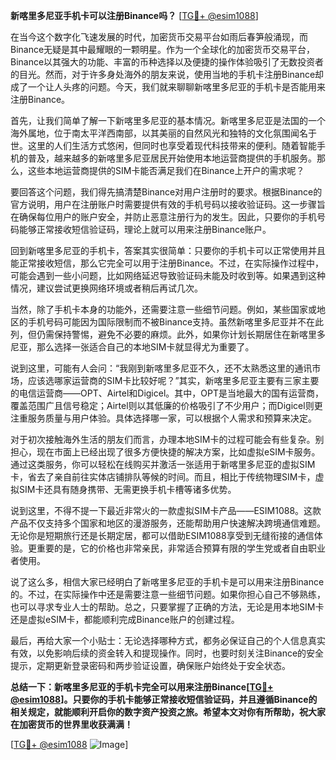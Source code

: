 **新喀里多尼亚手机卡可以注册Binance吗？** [[TG💪+ @esim1088](https://t.me/s/esim1088)]

在当今这个数字化飞速发展的时代，加密货币交易平台如雨后春笋般涌现，而Binance无疑是其中最耀眼的一颗明星。作为一个全球化的加密货币交易平台，Binance以其强大的功能、丰富的币种选择以及便捷的操作体验吸引了无数投资者的目光。然而，对于许多身处海外的朋友来说，使用当地的手机卡注册Binance却成了一个让人头疼的问题。今天，我们就来聊聊新喀里多尼亚的手机卡是否能用来注册Binance。

首先，让我们简单了解一下新喀里多尼亚的基本情况。新喀里多尼亚是法国的一个海外属地，位于南太平洋西南部，以其美丽的自然风光和独特的文化氛围闻名于世。这里的人们生活方式悠闲，但同时也享受着现代科技带来的便利。随着智能手机的普及，越来越多的新喀里多尼亚居民开始使用本地运营商提供的手机服务。那么，这些本地运营商提供的SIM卡能否满足我们在Binance上开户的需求呢？

要回答这个问题，我们得先搞清楚Binance对用户注册时的要求。根据Binance的官方说明，用户在注册账户时需要提供有效的手机号码以接收验证码。这一步骤旨在确保每位用户的账户安全，并防止恶意注册行为的发生。因此，只要你的手机号码能够正常接收短信验证码，理论上就可以用来注册Binance账户。

回到新喀里多尼亚的手机卡，答案其实很简单：只要你的手机卡可以正常使用并且能正常接收短信，那么它完全可以用于注册Binance。不过，在实际操作过程中，可能会遇到一些小问题，比如网络延迟导致验证码未能及时收到等。如果遇到这种情况，建议尝试更换网络环境或者稍后再试几次。

当然，除了手机卡本身的功能外，还需要注意一些细节问题。例如，某些国家或地区的手机号码可能因为国际限制而不被Binance支持。虽然新喀里多尼亚并不在此列，但仍需保持警惕，避免不必要的麻烦。此外，如果你计划长期居住在新喀里多尼亚，那么选择一张适合自己的本地SIM卡就显得尤为重要了。

说到这里，可能有人会问：“我刚到新喀里多尼亚不久，还不太熟悉这里的通讯市场，应该选哪家运营商的SIM卡比较好呢？”其实，新喀里多尼亚主要有三家主要的电信运营商——OPT、Airtel和Digicel。其中，OPT是当地最大的国有运营商，覆盖范围广且信号稳定；Airtel则以其低廉的价格吸引了不少用户；而Digicel则更注重服务质量与用户体验。具体选择哪一家，可以根据个人需求和预算来决定。

对于初次接触海外生活的朋友们而言，办理本地SIM卡的过程可能会有些复杂。别担心，现在市面上已经出现了很多方便快捷的解决方案，比如虚拟eSIM卡服务。通过这类服务，你可以轻松在线购买并激活一张适用于新喀里多尼亚的虚拟SIM卡，省去了亲自前往实体店铺排队等候的时间。而且，相比于传统物理SIM卡，虚拟SIM卡还具有随身携带、无需更换手机卡槽等诸多优势。

说到这里，不得不提一下最近非常火的一款虚拟SIM卡产品——ESIM1088。这款产品不仅支持多个国家和地区的漫游服务，还能帮助用户快速解决跨境通信难题。无论你是短期旅行还是长期定居，都可以借助ESIM1088享受到无缝衔接的通信体验。更重要的是，它的价格也非常亲民，非常适合预算有限的学生党或者自由职业者使用。

说了这么多，相信大家已经明白了新喀里多尼亚的手机卡是可以用来注册Binance的。不过，在实际操作中还是需要注意一些细节问题。如果你担心自己不够熟练，也可以寻求专业人士的帮助。总之，只要掌握了正确的方法，无论是用本地SIM卡还是虚拟eSIM卡，都能顺利完成Binance账户的创建过程。

最后，再给大家一个小贴士：无论选择哪种方式，都务必保证自己的个人信息真实有效，以免影响后续的资金转入和提现操作。同时，也要时刻关注Binance的安全提示，定期更新登录密码和两步验证设置，确保账户始终处于安全状态。

**总结一下：新喀里多尼亚的手机卡完全可以用来注册Binance[[TG💪+ @esim1088](https://t.me/s/esim1088)]。只要你的手机卡能够正常接收短信验证码，并且遵循Binance的相关规定，就能顺利开启你的数字资产投资之旅。希望本文对你有所帮助，祝大家在加密货币的世界里收获满满！**

[[TG💪+ @esim1088](https://t.me/s/esim1088) ![Image](https://i.postimg.cc/4NQfJmqS/Snipaste-2025-05-13-00-14-12.png)]